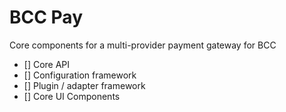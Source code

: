 # BCC Pay
Core components for a multi-provider payment gateway for BCC

- [] Core API
- [] Configuration framework
- [] Plugin / adapter framework
- [] Core UI Components

